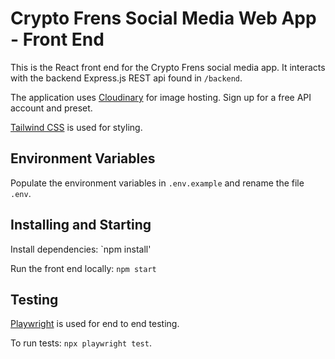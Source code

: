 # Crypto Frens Social Media Web App - Front End

This is the React front end for the Crypto Frens social media app. It interacts with the backend Express.js REST api found in `/backend`.

The application uses [Cloudinary](https://cloudinary.com/) for image hosting. Sign up for a free API account and preset.

[Tailwind CSS](https://tailwindcss.com/) is used for styling.

## Environment Variables

Populate the environment variables in `.env.example` and rename the file `.env`.

## Installing and Starting

Install dependencies:
`npm install'

Run the front end locally:
`npm start`

## Testing

[Playwright](https://playwright.dev/) is used for end to end testing.

To run tests:
`npx playwright test`.
